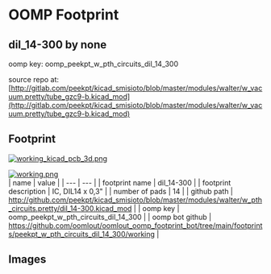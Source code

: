 # OOMP Footprint  
## dil_14-300  by none  
  
oomp key: oomp_peekpt_w_pth_circuits_dil_14_300  
  
source repo at: [http://gitlab.com/peekpt/kicad_smisioto/blob/master/modules/walter/w_vacuum.pretty/tube_gzc9-b.kicad_mod](http://gitlab.com/peekpt/kicad_smisioto/blob/master/modules/walter/w_vacuum.pretty/tube_gzc9-b.kicad_mod)  
## Footprint  
  
[![working_kicad_pcb_3d.png](working_kicad_pcb_3d_600.png)](working_kicad_pcb_3d.png)  
  
[![working.png](working_600.png)](working.png)  
| name | value | 
| --- | --- | 
| footprint name | dil_14-300 | 
| footprint description | IC, DIL14 x 0,3" | 
| number of pads | 14 | 
| github path | http://github.com/peekpt/kicad_smisioto/blob/master/modules/walter/w_pth_circuits.pretty/dil_14-300.kicad_mod | 
| oomp key | oomp_peekpt_w_pth_circuits_dil_14_300 | 
| oomp bot github | https://github.com/oomlout/oomlout_oomp_footprint_bot/tree/main/footprints/peekpt_w_pth_circuits_dil_14_300/working | 
## Images  
